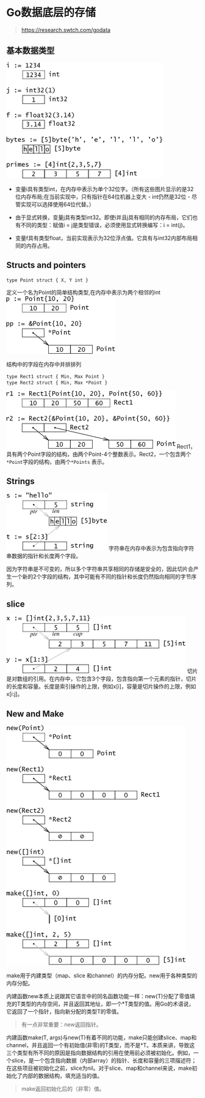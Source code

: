 # Go数据底层的存储
> https://research.swtch.com/godata
## 基本数据类型
![](./imgs/godata1.png)
- 变量i具有类型int，在内存中表示为单个32位字。（所有这些图片显示的是32位内存布局;在当前实现中，只有指针在64位机器上变大 - int仍然是32位 - 尽管实现可以选择使用64位代替。）

- 由于显式转换，变量j具有类型int32。即使i并且j具有相同的内存布局，它们也有不同的类型：赋值i = j是类型错误，必须使用显式转换编写：i = int(j)。

- 变量f具有类型float，当前实现表示为32位浮点值。它具有与int32内部布局相同的内存占用。

## Structs and pointers
```
type Point struct { X, Y int }
```
定义一个名为Point的简单结构类型,在内存中表示为两个相邻的int
![](./imgs/godata1a.png)

结构中的字段在内存中并排排列
```
type Rect1 struct { Min, Max Point }
type Rect2 struct { Min, Max *Point }
```
![](./imgs/godata1b.png)
Rect1，具有两个Point字段的结构，由两个Point-4个整数表示。Rect2，一个包含两个`*Point`字段的结构，由两个`*Points` 表示。
## Strings
![](./imgs/godata2.png)
字符串在内存中表示为包含指向字符串数据的指针和长度两个字段。

因为字符串是不可变的，所以多个字符串共享相同的存储是安全的，因此切片会产生一个新的2个字段的结构，其中可能有不同的指针和长度仍然指向相同的字节序列。

## slice
![](./imgs/godata3.png)
切片是对数组的引用。在内存中，它包含3个字段，包含指向第一个元素的指针，切片的长度和容量。长度是索引操作的上限，例如x[i]，容量是切片操作的上限，例如x[i:j]。
## New and Make
![](./imgs/godata4.png)

make用于内建类型（map、slice 和channel）的内存分配。new用于各种类型的内存分配。

内建函数new本质上说跟其它语言中的同名函数功能一样：new(T)分配了零值填充的T类型的内存空间，并且返回其地址，即一个*T类型的值。用Go的术语说，它返回了一个指针，指向新分配的类型T的零值。
> 有一点非常重要：new返回指针。

内建函数make(T, args)与new(T)有着不同的功能，make只能创建slice、map和channel，并且返回一个有初始值(非零)的T类型，而不是*T。本质来讲，导致这三个类型有所不同的原因是指向数据结构的引用在使用前必须被初始化。例如，一个slice，是一个包含指向数据（内部array）的指针、长度和容量的三项描述符；在这些项目被初始化之前，slice为nil。对于slice、map和channel来说，make初始化了内部的数据结构，填充适当的值。
> make返回初始化后的（非零）值。